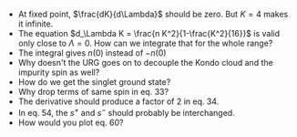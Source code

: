 - At fixed point, $\frac{dK}{d\Lambda}$ should be zero. But $K=4$ makes it infinite.
- The equation $d_\Lambda K = \frac{n K^2}{1-\frac{K^2}{16}}$ is valid only close to $\Lambda=0$. How can we integrate that for the whole range?
- The integral gives $n(0)$ instead of $-n(0)$
- Why doesn't the URG goes on to decouple the Kondo cloud and the impurity spin as well?
- How do we get the singlet ground state?
- Why drop terms of same spin in eq. 33?
- The derivative should produce a factor of 2 in eq. 34.
- In eq. 54, the $s^+$ and $s^-$ should probably be interchanged.
- How would you plot eq. 60? 

